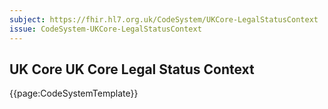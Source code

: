 ```yaml
---
subject: https://fhir.hl7.org.uk/CodeSystem/UKCore-LegalStatusContext
issue: CodeSystem-UKCore-LegalStatusContext
---
```

## UK Core UK Core Legal Status Context

{{page:CodeSystemTemplate}}